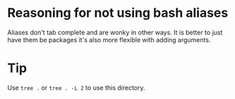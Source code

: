 # Reasoning for not using bash aliases

Aliases don't tab complete and are wonky in other ways. It is better to just have them be packages it's also more flexible with adding arguments.

# Tip

Use `tree .` or `tree . -L 2` to use this directory.
